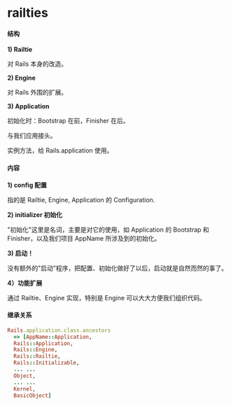 # railties

#### 结构

**1\) Railtie**

对 Rails 本身的改造。

**2\) Engine**

对 Rails 外围的扩展。

**3\) Application**

初始化时：Bootstrap 在前，Finisher 在后。

与我们应用接头。

实例方法，给 Rails.application 使用。

#### 内容

**1\) config 配置**

指的是 Railtie, Engine, Application 的 Configuration.

**2\) initializer 初始化**

"初始化"这里是名词，主要是对它的使用，如 Application 的 Bootstrap 和 Finisher，以及我们项目 AppName 所涉及到的初始化。

**3\) 启动！**

没有额外的"启动"程序，把配置、初始化做好了以后，启动就是自然而然的事了。

**4）功能扩展**

通过 Railtie、Engine 实现，特别是 Engine 可以大大方便我们组织代码。

#### 继承关系

```ruby
Rails.application.class.ancestors
  => [AppName::Application,
  Rails::Application,
  Rails::Engine,
  Rails::Railtie,
  Rails::Initializable,
  ... ...
  Object,
  ... ...
  Kernel,
  BasicObject]
```



